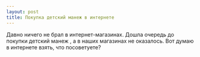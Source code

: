 ```yaml
---
layout: post 
title: Покупка детский манеж в интернете 
--- 
```

Давно ничего не брал в интернет-магазинах. Дошла очередь до покупки детский манеж , а в наших магазинах не оказалось. Вот думаю в интернете взять, что посоветуете?